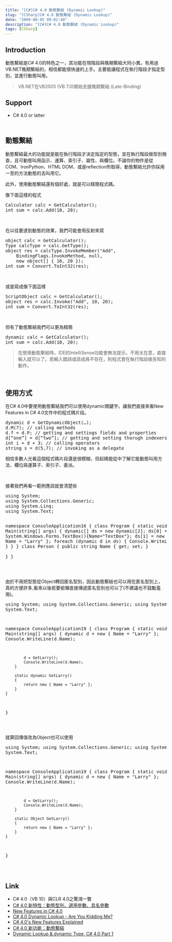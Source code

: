 ```yaml
---
title: "[C#]C# 4.0 動態繫結 (Dynamic Lookup)"
slug: "[CSharp]C# 4.0 動態繫結 (Dynamic Lookup)"
date: "2009-08-05 09:02:48"
description: "[C#]C# 4.0 動態繫結 (Dynamic Lookup)"
tags: [CSharp]
---
```


<h2>Introduction</h2><p>動態繫結是C# 4.0的特色之一，其功能在現階段與晚期繫結大同小異。有用過VB.NET晚期繫結的，相信都能很快速的上手。主要能讓程式在執行階段才指定型別，並進行動態叫用。</p><blockquote><p>VB.NET在VB2005 (VB 7.0)開始支援晚期繫結 (Late-Binding)</p></blockquote><h2>Support</h2><ul><li>C# 4.0 or latter</li></ul><h2><br />動態繫結</h2><p>動態繫結最大的功能就是能在執行階段才決定指定的型態，並在執行階段做型別檢查，且可動態叫用函示、運算、索引子、屬性、與欄位。不論你的物件是從COM、IronPython、HTML DOM、或是reflection所取得，動態繫結允許你採用一至的方法動態的去叫用它。</p><p>此外，使用動態繫結還有個好處，就是可以精簡程式碼。</p><p>像下面這樣的程式</p><div style="padding-bottom: 0px; margin: 0px; padding-left: 0px; padding-right: 0px; display: inline; float: none; padding-top: 0px" id="scid:812469c5-0cb0-4c63-8c15-c81123a09de7:1fa11b0e-e24e-4171-95ec-673f0ee2cf20" class="wlWriterEditableSmartContent"><pre class="c#:nocontrols" name="code">
Calculator calc = GetCalculator();
int sum = calc.Add(10, 20);</pre></div><p> </p><p>在以往要達到動態的效果，我們可能會用反射來寫</p><div style="padding-bottom: 0px; margin: 0px; padding-left: 0px; padding-right: 0px; display: inline; float: none; padding-top: 0px" id="scid:812469c5-0cb0-4c63-8c15-c81123a09de7:9c99e371-4493-42ce-a73e-96274e7ea6ca" class="wlWriterEditableSmartContent"><pre class="c#:nocontrols" name="code">
object calc = GetCalculator();
Type calcType = calc.GetType();
object res = calcType.InvokeMember("Add",
    BindingFlags.InvokeMethod, null,
    new object[] { 10, 20 });
int sum = Convert.ToInt32(res);
</pre></div><p> </p><p>或是寫成像下面這樣</p><div style="padding-bottom: 0px; margin: 0px; padding-left: 0px; padding-right: 0px; display: inline; float: none; padding-top: 0px" id="scid:812469c5-0cb0-4c63-8c15-c81123a09de7:a7353500-42c1-4992-b388-515784729446" class="wlWriterEditableSmartContent"><pre class="c#:nocontrols" name="code">
ScriptObject calc = GetCalculator();
object res = calc.Invoke("Add", 10, 20);
int sum = Convert.ToInt32(res);</pre></div><p> </p><p>但有了動態繫結我們可以更為精簡</p><div style="padding-bottom: 0px; margin: 0px; padding-left: 0px; padding-right: 0px; display: inline; float: none; padding-top: 0px" id="scid:812469c5-0cb0-4c63-8c15-c81123a09de7:8e5754d8-eff3-4c23-b2ee-e8f6d33a13eb" class="wlWriterEditableSmartContent"><pre class="c#:nocontrols" name="code">
dynamic calc = GetCalculator();
int sum = calc.Add(10, 20);</pre></div><blockquote><p>在使用動態繫結時，IDE的IntelliSense功能會無法提示。不用太在意，直接輸入就可以了。若輸入錯誤或該成員不存在，則程式會在執行階段做告知的動作。</p></blockquote><p> </p><h2>使用方式</h2><p>在C# 4.0中要使用動態繫結我們可以使用dynamic關鍵字。讓我們直接來看New Features in C# 4.0文件中的程式碼片段。</p><div style="padding-bottom: 0px; margin: 0px; padding-left: 0px; padding-right: 0px; display: inline; float: none; padding-top: 0px" id="scid:812469c5-0cb0-4c63-8c15-c81123a09de7:668b27e7-6555-4578-8ba6-42603aa1f301" class="wlWriterEditableSmartContent"><pre class="c#:nocontrols" name="code">
dynamic d = GetDynamicObject(…);
d.M(7); // calling methods
d.f = d.P; // getting and settings fields and properties
d[“one”] = d[“two”]; // getting and setting thorugh indexers
int i = d + 3; // calling operators
string s = d(5,7); // invoking as a delegate
</pre></div><p>相信多數人光看這個程式碼片段還是很模糊，但起碼能從中了解它能動態叫用方法、欄位與運算子、索引子、委派。</p><p> </p><p>接著我們再看一範例應該就會清楚些</p><div style="padding-bottom: 0px; margin: 0px; padding-left: 0px; padding-right: 0px; display: inline; float: none; padding-top: 0px" id="scid:812469c5-0cb0-4c63-8c15-c81123a09de7:35e9805a-48f7-43f9-bf5a-67b628a27424" class="wlWriterEditableSmartContent"><pre class="c#:nocontrols" name="code">
using System;
using System.Collections.Generic;
using System.Linq;
using System.Text;

namespace ConsoleApplication16
{
    class Program
    {
        static void Main(string[] args)
        {
            dynamic[] ds = new dynamic[2];
            ds[0] = new System.Windows.Forms.TextBox(){Name="TextBox"};
            ds[1] = new Person() { Name = "Larry" };
            foreach (dynamic d in ds)
            {
                Console.WriteLine(d.Name);
            }
        }
    }
    class Person
    {
        public string Name { get; set; }        
    }
}
</pre></div><p> </p><p>由於不用把型態從Object轉回匿名型別，因此動態繫結也可以用在匿名型別上，真的方便許多,看來以後若要偷懶直接傳遞匿名型別也可以了(不建議也不鼓勵濫用)。</p><div style="padding-bottom: 0px; margin: 0px; padding-left: 0px; padding-right: 0px; display: inline; float: none; padding-top: 0px" id="scid:812469c5-0cb0-4c63-8c15-c81123a09de7:1bc4648b-78a8-4baa-8b41-afd4aaf97fe6" class="wlWriterEditableSmartContent"><pre class="c#:nocontrols" name="code">
using System;
using System.Collections.Generic;
using System.Linq;
using System.Text;

namespace ConsoleApplication19
{
    class Program
    {
        static void Main(string[] args)
        {
            dynamic d = new { Name = "Larry" };
            Console.WriteLine(d.Name);

            d = GetLarry();
            Console.WriteLine(d.Name);
        }

        static dynamic GetLarry()
        {
            return new { Name = "Larry" };
        }
    }
}
</pre></div><p> </p><p>就算回傳值改為Object也可以使用</p><div style="padding-bottom: 0px; margin: 0px; padding-left: 0px; padding-right: 0px; display: inline; float: none; padding-top: 0px" id="scid:812469c5-0cb0-4c63-8c15-c81123a09de7:e4e423f7-9c34-4c4e-a7c6-cc409aebe3c7" class="wlWriterEditableSmartContent"><pre class="c#:nocontrols" name="code">
using System;
using System.Collections.Generic;
using System.Linq;
using System.Text;

namespace ConsoleApplication19
{
    class Program
    {
        static void Main(string[] args)
        {
            dynamic d = new { Name = "Larry" };
            Console.WriteLine(d.Name);

            d = GetLarry();
            Console.WriteLine(d.Name);
        }

        static Object GetLarry()
        {
            return new { Name = "Larry" };
        }
    }
}
</pre></div><p> </p><h2>Link</h2><ul><li>C# 4.0（VB 10）與CLR 4.0之驚鴻一瞥</a></li><li><a target="_blank" href="http://blog.miniasp.com/post/2009/02/CSharp-40-New-Features-Dynamic-Lookup-and-Named-and-Optional-Arguments.aspx">C# 4.0 新特性：動態型別、選用參數、具名參數</a></li><li><a target="_blank" href="http://code.msdn.microsoft.com/csharpfuture/Release/ProjectReleases.aspx?ReleaseId=1686">New Features in C# 4.0</a></li><li><a target="_blank" href="http://www.dev102.com/2008/11/03/c-40-dynamic-lookup-are-you-kidding-me/">C# 4.0 Dynamic Lookup - Are You Kidding Me?</a></li><li><a target="_blank" href="http://www.codeproject.com/KB/cs/CSharp4Features.aspx?msg=3110596">C# 4.0's New Features Explained</a></li><li><a href="http://huan-lin.blogspot.com/2009/02/dynamic-binding-in-csharp-4.html">C# 4.0 新功能：動態繫結</a></li><li><a href="http://towardsnext.wordpress.com/2009/03/16/dynamic-lookup-dynamic-type-c-40-part-1/">Dynamic Lookup &amp; dynamic Type, C# 4.0 Part 1</li></ul>
